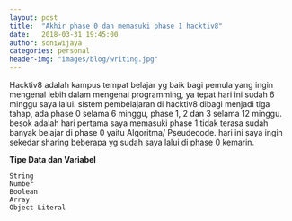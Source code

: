 ```yaml
---
layout: post
title:  "Akhir phase 0 dan memasuki phase 1 hacktiv8"
date:   2018-03-31 19:45:00
author: soniwijaya
categories: personal
header-img: "images/blog/writing.jpg"
---
```

Hacktiv8 adalah kampus tempat belajar yg baik bagi pemula yang ingin mengenal lebih dalam mengenai programming, ya tepat hari ini sudah 6 minggu saya lalui. sistem pembelajaran di hacktiv8 dibagi menjadi tiga tahap, ada phase 0 selama 6 minggu, phase 1, 2 dan 3 selama 12 minggu. besok adalah hari pertama saya memasuki phase 1 tidak terasa sudah banyak belajar di phase 0 yaitu Algoritma/ Pseudecode. hari ini saya ingin sekedar sharing beberapa yg sudah saya lalui di phase 0 kemarin.

**Tipe Data dan Variabel**

```
String
Number
Boolean
Array
Object Literal
```
